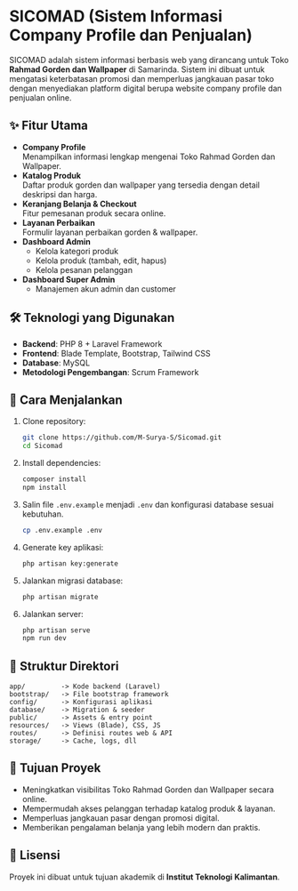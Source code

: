 # SICOMAD (Sistem Informasi Company Profile dan Penjualan)

SICOMAD adalah sistem informasi berbasis web yang dirancang untuk Toko **Rahmad Gorden dan Wallpaper** di Samarinda. Sistem ini dibuat untuk mengatasi keterbatasan promosi dan memperluas jangkauan pasar toko dengan menyediakan platform digital berupa website company profile dan penjualan online.

## ✨ Fitur Utama
- **Company Profile**  
  Menampilkan informasi lengkap mengenai Toko Rahmad Gorden dan Wallpaper.
- **Katalog Produk**  
  Daftar produk gorden dan wallpaper yang tersedia dengan detail deskripsi dan harga.
- **Keranjang Belanja & Checkout**  
  Fitur pemesanan produk secara online.
- **Layanan Perbaikan**  
  Formulir layanan perbaikan gorden & wallpaper.
- **Dashboard Admin**  
  - Kelola kategori produk  
  - Kelola produk (tambah, edit, hapus)  
  - Kelola pesanan pelanggan  
- **Dashboard Super Admin**  
  - Manajemen akun admin dan customer  

## 🛠️ Teknologi yang Digunakan
- **Backend**: PHP 8 + Laravel Framework  
- **Frontend**: Blade Template, Bootstrap, Tailwind CSS  
- **Database**: MySQL  
- **Metodologi Pengembangan**: Scrum Framework  

## 🚀 Cara Menjalankan
1. Clone repository:
   ```bash
   git clone https://github.com/M-Surya-S/Sicomad.git
   cd Sicomad
   ```
2. Install dependencies:
   ```bash
   composer install
   npm install
   ```
3. Salin file `.env.example` menjadi `.env` dan konfigurasi database sesuai kebutuhan.
   ```bash
   cp .env.example .env
   ```
4. Generate key aplikasi:
   ```bash
   php artisan key:generate
   ```
5. Jalankan migrasi database:
   ```bash
   php artisan migrate
   ```
6. Jalankan server:
   ```bash
   php artisan serve
   npm run dev
   ```

## 📂 Struktur Direktori
```
app/         -> Kode backend (Laravel)
bootstrap/   -> File bootstrap framework
config/      -> Konfigurasi aplikasi
database/    -> Migration & seeder
public/      -> Assets & entry point
resources/   -> Views (Blade), CSS, JS
routes/      -> Definisi routes web & API
storage/     -> Cache, logs, dll
```

## 🎯 Tujuan Proyek
- Meningkatkan visibilitas Toko Rahmad Gorden dan Wallpaper secara online.  
- Mempermudah akses pelanggan terhadap katalog produk & layanan.  
- Memperluas jangkauan pasar dengan promosi digital.  
- Memberikan pengalaman belanja yang lebih modern dan praktis.  

## 📄 Lisensi
Proyek ini dibuat untuk tujuan akademik di **Institut Teknologi Kalimantan**.  
